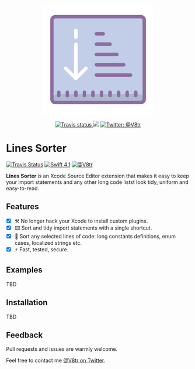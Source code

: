 <p align="center">
    <img src="Design/icon.png" width="300" max-width="50%" alt="Lines Sorter" />
</p>

<p align="center">
    <a href="https://travis-ci.org/V8tr/LinesSorter-Xcode-Extension/branches">
        <img src="https://travis-ci.org/V8tr/LinesSorter-Xcode-Extension.svg?branch=master" alt="Travis status" />
    </a>
    </a>
        <img src="https://img.shields.io/badge/Swift-4.1-orange.svg" />
    </a>
    <a href="https://twitter.com/V8tr">
        <img src="https://img.shields.io/badge/contact-@V8tr-blue.svg?style=flat" alt="Twitter: @V8tr" />
    </a>
</p>

# Lines Sorter

[![Travis Status](https://travis-ci.org/V8tr/LinesSorter-Xcode-Extension.svg?branch=master)](https://travis-ci.org/V8tr/LinesSorter-Xcode-Extension)
[![Swift 4.1](https://img.shields.io/badge/swift-4.1-orange.svg?style=flat)](#)
[![@V8tr](https://img.shields.io/badge/contact-@V8tr-blue.svg?style=flat)](https://twitter.com/V8tr)

**Lines Sorter** is an Xcode Source Editor extension that makes it easy to keep your import statements and any other long code listst look tidy, uniform and easy-to-read.

## Features

- [X] ⚒ No longer hack your Xcode to install custom plugins.     
- [X] ⌨️ Sort and tidy import statements with a single shortcut.    
- [X] 📃 Sort any selected lines of code: long constants definitions, enum cases, localized strings etc.  
- [X] ⚡️ Fast, tested, secure.  

## Examples

TBD

## Installation

TBD

## Feedback

Pull requests and issues are warmly welcome.

Feel free to contact me [@V8tr on Twitter](https://twitter.com/johnsundell).
